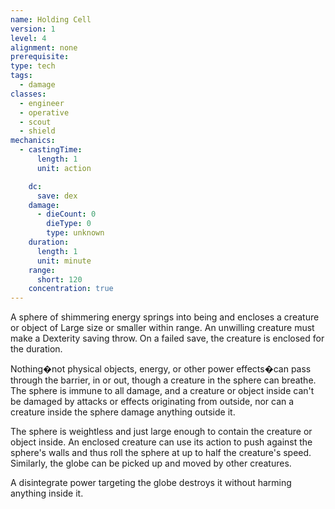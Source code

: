 ```yaml
---
name: Holding Cell
version: 1
level: 4
alignment: none
prerequisite: 
type: tech
tags:
  - damage
classes:
  - engineer
  - operative
  - scout
  - shield
mechanics:
  - castingTime:
      length: 1
      unit: action

    dc:
      save: dex
    damage:
      - dieCount: 0
        dieType: 0
        type: unknown
    duration:
      length: 1
      unit: minute
    range:
      short: 120
    concentration: true
---
```

A sphere of shimmering energy springs into being and encloses a creature or object of Large size or smaller within range. An unwilling creature must make a Dexterity saving throw. On a failed save, the creature is enclosed for the duration.

Nothing�not physical objects, energy, or other power effects�can pass through the barrier, in or out, though a creature in the sphere can breathe. The sphere is immune to all damage, and a creature or object inside can't be damaged by attacks or effects originating from outside, nor can a creature inside the sphere damage anything outside it.

The sphere is weightless and just large enough to contain the creature or object inside. An enclosed creature can use its action to push against the sphere's walls and thus roll the sphere at up to half the creature's speed. Similarly, the globe can be picked up and moved by other creatures.

A disintegrate power targeting the globe destroys it without harming anything inside it.
    